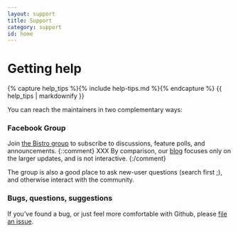 ```yaml
---
layout: support
title: Support
category: support
id: home
---
```


# Getting help

{% capture help_tips %}{% include help-tips.md %}{% endcapture %}
{{ help_tips | markdownify }}

You can reach the maintainers in two complementary ways:

### Facebook Group

Join <a href="https://www.facebook.com/groups/bistro.scheduler">the Bistro
group</a> to subscribe to discussions, feature polls, and announcements. 
{::comment} XXX By comparison, our <a href="/bistro/blog/">blog</a> focuses
only on the larger updates, and is not interactive.  {:/comment}

The group is also a good place to ask new-user questions (search first ;),
and otherwise interact with the community.

### Bugs, questions, suggestions

If you've found a bug, or just feel more comfortable with Github, please <a
href="https://github.com/facebook/bistro/issues/new">file an issue</a>.

